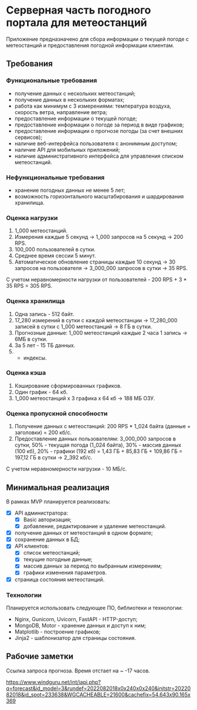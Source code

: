 # Серверная часть погодного портала для метеостанций

Приложение предназначено для сбора информации о текущей погоде с метеостанций и предоставления погодной информации клиентам.

## Требования

### Функциональные требования

- получение данных с нескольких метеостанций;
- получение данных в нескольких форматах;
- работа как минимум с 3 измерениями: температура воздуха, скорость ветра, направление ветра;
- предоставление информации о текущей погоде;
- предоставление информации о погоде за период в виде графиков;
- предоставление информации о прогнозе погоды (за счет внешних сервисов);
- наличие веб-интерфейса пользователя с анонимным доступом;
- наличие API для мобильных приложений;
- наличие административного интерфейса для управления списком метеостанций.

### Нефункциональные требования

- хранение погодных данных не менее 5 лет;
- возможность горизонтального масштабирования и шардирования хранилища.

### Оценка нагрузки

1. 1_000 метеостанций.
2. Измерения каждые 5 секунд -> 1_000 запросов на 5 секунд -> 200 RPS.
3. 100_000 пользователей в сутки.
4. Среднее время сессии 5 минут.
5. Автоматическое обновление страницы каждые 10 секунд -> 30 запросов на пользователя -> 3_000_000 запросов в сутки -> 35 RPS.

С учетом неравномерности нагрузки от пользователей - 200 RPS + 3 * 35 RPS = 305 RPS.

### Оценка хранилища

1. Одна запись - 512 байт.
2. 17_280 измерений в сутки с каждой метеостанции -> 17_280_000 записей в сутки с 1_000 метеостанций -> 8 ГБ в сутки.
3. Прогнозные данные: 1_000 метеостанций каждые 2 часа 1 запись -> 6МБ в сутки.
4. За 5 лет - 15 ТБ данных.
5. + индексы.


### Оценка кэша

1. Кэширование сформированных графиков.
2. Один график - 64 кб.
3. 1_000 метеостанций x 3 графика x 64 кб -> 188 МБ ОЗУ.

### Оценка пропускной способности

1. Получение данных с метеостанций: 200 RPS * 1_024 байта (данные + заголовки) = 200 кб/с.
2. Предоставление данных пользователям: 3_000_000 запросов в сутки, 50% - текущая погода (1_024 байта), 30% - массив данных (100 кб), 20% - графики (192 кб) = 1,43 ГБ + 85,83 ГБ + 109,86 ГБ = 197,12 ГБ в сутки -> 2_392 кб/с.

С учетом неравномерности нагрузки - 10 МБ/с.

## Минимальная реализация

В рамках MVP планируется реализовать:

- [x] API администратора:
    - [x] Basic авторизация;
    - [x] добавление, редактирование и удаление метеостанций.
- [x] получение данных от метеостанций в одном формате;
- [x] сохранение данных в БД;
- [x] API клиентов:
    - [x] список метеостанций;
    - [x] текущие погодные данные;
    - [x] массив данных за период по выбранным измерениям;
    - [x] графики изменения параметров.
- [x] страница состояния метеостанций.

### Технологии

Планируется использовать следующее ПО, библиотеки и технологии:

* Nginx, Gunicorn, Uvicorn, FastAPI - HTTP-доступ;
* MongoDB, Motor - хранение данных и доступ к ним;
* Matplotlib - построение графиков;
* Jinja2 - шаблонизатор для страницы состояния.

## Рабочие заметки

Ссылка запроса прогноза. Время отстает на ~ -17 часов.

https://www.windguru.net/int/iapi.php?q=forecast&id_model=3&rundef=2022082018x0x240x0x240&initstr=2022082018&id_spot=233638&WGCACHEABLE=21600&cachefix=54.643x90.165x369